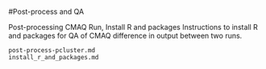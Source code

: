 #Post-process and QA

Post-processing CMAQ Run, Install R and packages 
Instructions to install R and packages for QA of CMAQ difference in output between two runs.

```{toctree}
post-process-pcluster.md
install_r_and_packages.md
```
